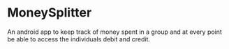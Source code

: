 MoneySplitter
=============

An android app to keep track of money spent in a group and at every point be able to access the individuals debit and credit.
